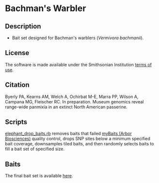 # Bachman's Warbler  
## Description  
* Bait set designed for Bachman's warblers (*Vermivora bachmanii*).  
## License  
The software is made available under the Smithsonian Institution [terms of use](https://www.si.edu/termsofuse).  
## Citation  
Byerly PA, Kearns AM, Welch A, Ochirbat M-E, Marra PP, Wilson A, Campana MG, Fleischer RC. In preparation. Museum genomics reveal range-wide panmixia in an extinct North American passerine.  
## Scripts  
[elephant_drop_baits.rb](elephant_drop_baits.rb) removes baits that failed [myBaits (Arbor Biosciences)](https://arborbiosci.com/genomics/targeted-sequencing/mybaits/) quality control, drops SNP sites below a minimum specified bait coverage, downsamples tiled baits, and then randomly selects baits to fill a bait set of specified size.  
## Baits  
The final bait set is available [here](bawa_baits.fa).  

